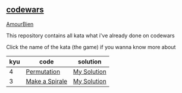 ## [codewars](https://www.codewars.com/) ##
[AmourBien](https://www.codewars.com/users/AmourBien)

This repository contains all kata what i've already done on codewars

Click the name of the kata (the game) if you wanna know more about

| kyu | code                                                                     | solution                                                                                          |
| --- | ------------------------------------------------------------------------ | ------------------------------------------------------------------------------------------------- |
| 4   | [Permutation](https://www.codewars.com/kata/5254ca2719453dcc0b00027d)    | [My Solution](https://github.com/AmourRamanantsiresy/codewars_complete/blob/main/permutation.js)  |
| 3   | [Make a Spirale](https://www.codewars.com/kata/534e01fbbb17187c7e0000c6) | [My Solution](https://github.com/AmourRamanantsiresy/codewars_complete/blob/main/createSpiral.js) |
